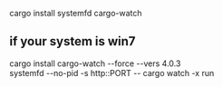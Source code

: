 cargo install systemfd cargo-watch  
## if your system is win7
cargo install cargo-watch --force --vers 4.0.3  
systemfd --no-pid -s http::PORT -- cargo watch -x run
